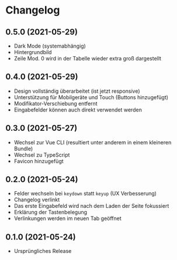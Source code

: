 # Changelog

## 0.5.0 (2021-05-29)

- Dark Mode (systemabhängig)
- Hintergrundbild
- Zeile Mod. 0 wird in der Tabelle wieder extra groß dargestellt

## 0.4.0 (2021-05-29)

- Design vollständig überarbeitet (ist jetzt responsive)
- Unterstützung für Mobilgeräte und Touch (Buttons hinzugefügt)
- Modifikator-Verschiebung entfernt
- Eingabefelder können auch direkt verwendet werden

## 0.3.0 (2021-05-27)

- Wechsel zur Vue CLI (resultiert unter anderem in einem kleineren Bundle)
- Wechsel zu TypeScript
- Favicon hinzugefügt

## 0.2.0 (2021-05-24)

- Felder wechseln bei `keydown` statt `keyup` (UX Verbesserung)
- Changelog verlinkt
- Das erste Eingabefeld wird nach dem Laden der Seite fokussiert
- Erklärung der Tastenbelegung
- Verlinkungen werden im neuen Tab geöffnet

## 0.1.0 (2021-05-24)

- Ursprüngliches Release
